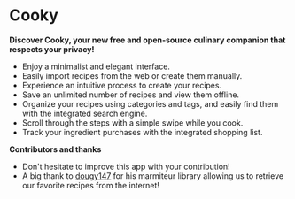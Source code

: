 # Cooky

**Discover Cooky, your new free and open-source culinary companion that respects your privacy!**
- Enjoy a minimalist and elegant interface.
- Easily import recipes from the web or create them manually.
- Experience an intuitive process to create your recipes.
- Save an unlimited number of recipes and view them offline.
- Organize your recipes using categories and tags, and easily find them with the integrated search engine.
- Scroll through the steps with a simple swipe while you cook.
- Track your ingredient purchases with the integrated shopping list.

**Contributors and thanks**
- Don't hesitate to improve this app with your contribution!
- A big thank to [dougy147](https://github.com/dougy147) for his marmiteur library allowing us to retrieve our favorite recipes from the internet!

